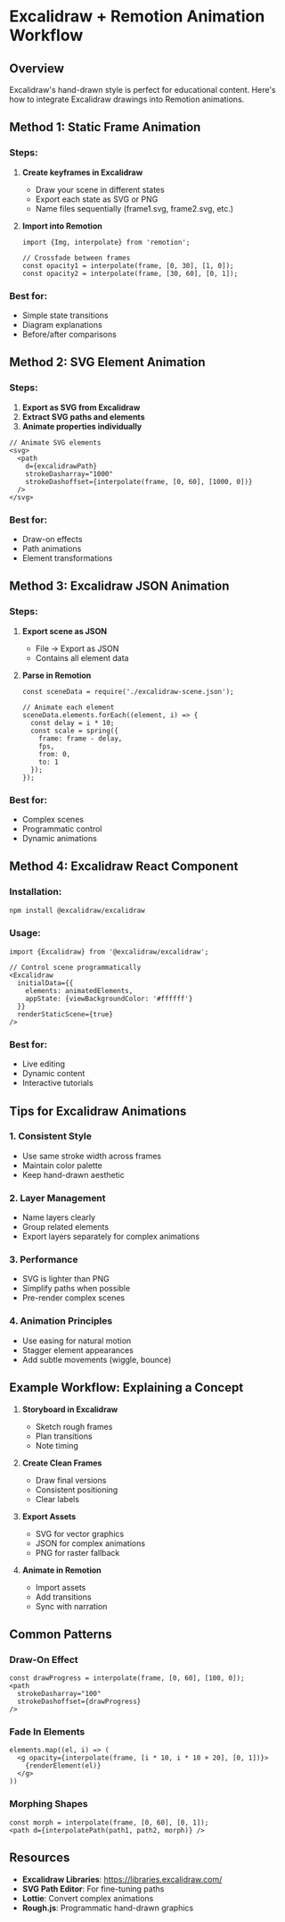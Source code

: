 # Excalidraw + Remotion Animation Workflow

## Overview
Excalidraw's hand-drawn style is perfect for educational content. Here's how to integrate Excalidraw drawings into Remotion animations.

## Method 1: Static Frame Animation

### Steps:
1. **Create keyframes in Excalidraw**
   - Draw your scene in different states
   - Export each state as SVG or PNG
   - Name files sequentially (frame1.svg, frame2.svg, etc.)

2. **Import into Remotion**
   ```tsx
   import {Img, interpolate} from 'remotion';
   
   // Crossfade between frames
   const opacity1 = interpolate(frame, [0, 30], [1, 0]);
   const opacity2 = interpolate(frame, [30, 60], [0, 1]);
   ```

### Best for:
- Simple state transitions
- Diagram explanations
- Before/after comparisons

## Method 2: SVG Element Animation

### Steps:
1. **Export as SVG from Excalidraw**
2. **Extract SVG paths and elements**
3. **Animate properties individually**

```tsx
// Animate SVG elements
<svg>
  <path
    d={excalidrawPath}
    strokeDasharray="1000"
    strokeDashoffset={interpolate(frame, [0, 60], [1000, 0])}
  />
</svg>
```

### Best for:
- Draw-on effects
- Path animations
- Element transformations

## Method 3: Excalidraw JSON Animation

### Steps:
1. **Export scene as JSON**
   - File → Export as JSON
   - Contains all element data

2. **Parse in Remotion**
   ```tsx
   const sceneData = require('./excalidraw-scene.json');
   
   // Animate each element
   sceneData.elements.forEach((element, i) => {
     const delay = i * 10;
     const scale = spring({
       frame: frame - delay,
       fps,
       from: 0,
       to: 1
     });
   });
   ```

### Best for:
- Complex scenes
- Programmatic control
- Dynamic animations

## Method 4: Excalidraw React Component

### Installation:
```bash
npm install @excalidraw/excalidraw
```

### Usage:
```tsx
import {Excalidraw} from '@excalidraw/excalidraw';

// Control scene programmatically
<Excalidraw
  initialData={{
    elements: animatedElements,
    appState: {viewBackgroundColor: '#ffffff'}
  }}
  renderStaticScene={true}
/>
```

### Best for:
- Live editing
- Dynamic content
- Interactive tutorials

## Tips for Excalidraw Animations

### 1. **Consistent Style**
- Use same stroke width across frames
- Maintain color palette
- Keep hand-drawn aesthetic

### 2. **Layer Management**
- Name layers clearly
- Group related elements
- Export layers separately for complex animations

### 3. **Performance**
- SVG is lighter than PNG
- Simplify paths when possible
- Pre-render complex scenes

### 4. **Animation Principles**
- Use easing for natural motion
- Stagger element appearances
- Add subtle movements (wiggle, bounce)

## Example Workflow: Explaining a Concept

1. **Storyboard in Excalidraw**
   - Sketch rough frames
   - Plan transitions
   - Note timing

2. **Create Clean Frames**
   - Draw final versions
   - Consistent positioning
   - Clear labels

3. **Export Assets**
   - SVG for vector graphics
   - JSON for complex animations
   - PNG for raster fallback

4. **Animate in Remotion**
   - Import assets
   - Add transitions
   - Sync with narration

## Common Patterns

### Draw-On Effect
```tsx
const drawProgress = interpolate(frame, [0, 60], [100, 0]);
<path
  strokeDasharray="100"
  strokeDashoffset={drawProgress}
/>
```

### Fade In Elements
```tsx
elements.map((el, i) => (
  <g opacity={interpolate(frame, [i * 10, i * 10 + 20], [0, 1])}>
    {renderElement(el)}
  </g>
))
```

### Morphing Shapes
```tsx
const morph = interpolate(frame, [0, 60], [0, 1]);
<path d={interpolatePath(path1, path2, morph)} />
```

## Resources

- **Excalidraw Libraries**: https://libraries.excalidraw.com/
- **SVG Path Editor**: For fine-tuning paths
- **Lottie**: Convert complex animations
- **Rough.js**: Programmatic hand-drawn graphics